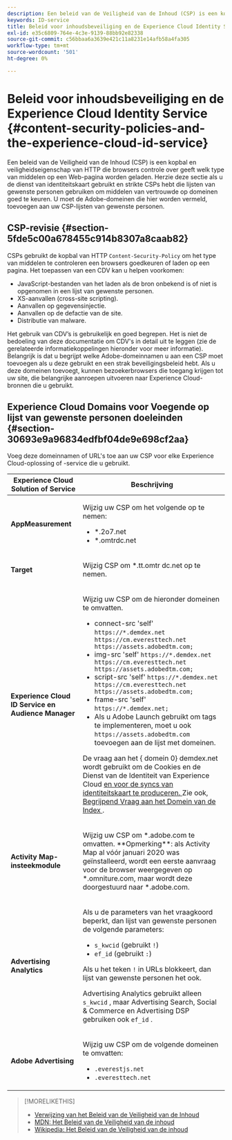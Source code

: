 ```yaml
---
description: Een beleid van de Veiligheid van de Inhoud (CSP) is een kopbal en veiligheidseigenschap van HTTP die browsers controle over geeft welk type van middelen op een Web-pagina worden geladen. Herzie deze sectie als u de dienst van identiteitskaart gebruikt en strikte CSPs hebt die lijsten van gewenste personen gebruiken om middelen van vertrouwde op domeinen goed te keuren. U moet de Adobe-domeinen die hier worden vermeld, toevoegen aan uw CSP-lijsten van gewenste personen.
keywords: ID-service
title: Beleid voor inhoudsbeveiliging en de Experience Cloud Identity Service
exl-id: e35c6809-764e-4c3e-9139-88bb92e82338
source-git-commit: c56bbaa6a3639e421c11a8231e14afb58a4fa305
workflow-type: tm+mt
source-wordcount: '501'
ht-degree: 0%

---
```


# Beleid voor inhoudsbeveiliging en de Experience Cloud Identity Service {#content-security-policies-and-the-experience-cloud-id-service}

Een beleid van de Veiligheid van de Inhoud (CSP) is een kopbal en veiligheidseigenschap van HTTP die browsers controle over geeft welk type van middelen op een Web-pagina worden geladen. Herzie deze sectie als u de dienst van identiteitskaart gebruikt en strikte CSPs hebt die lijsten van gewenste personen gebruiken om middelen van vertrouwde op domeinen goed te keuren. U moet de Adobe-domeinen die hier worden vermeld, toevoegen aan uw CSP-lijsten van gewenste personen.

## CSP-revisie {#section-5fde5c00a678455c914b8307a8caab82}

CSPs gebruikt de kopbal van HTTP `Content-Security-Policy` om het type van middelen te controleren een browsers goedkeuren of laden op een pagina. Het toepassen van een CDV kan u helpen voorkomen:

* JavaScript-bestanden van het laden als de bron onbekend is of niet is opgenomen in een lijst van gewenste personen.
* XS-aanvallen (cross-site scripting).
* Aanvallen op gegevensinjectie.
* Aanvallen op de defactie van de site.
* Distributie van malware.

Het gebruik van CDV’s is gebruikelijk en goed begrepen. Het is niet de bedoeling van deze documentatie om CDV&#39;s in detail uit te leggen (zie de gerelateerde informatiekoppelingen hieronder voor meer informatie). Belangrijk is dat u begrijpt welke Adobe-domeinnamen u aan een CSP moet toevoegen als u deze gebruikt en een strak beveiligingsbeleid hebt. Als u deze domeinen toevoegt, kunnen bezoekerbrowsers die toegang krijgen tot uw site, die belangrijke aanroepen uitvoeren naar Experience Cloud-bronnen die u gebruikt.

## Experience Cloud Domains voor Voegende op lijst van gewenste personen doeleinden {#section-30693e9a96834edfbf04de9e698cf2aa}

Voeg deze domeinnamen of URL&#39;s toe aan uw CSP voor elke Experience Cloud-oplossing of -service die u gebruikt.

<table id="table_EC9FC999A62D4B7A830CE73B0AB9EF3C">
 <thead>
  <tr>
   <th colname="col1" class="entry">Experience Cloud Solution of Service</th>
   <th colname="col2" class="entry">Beschrijving</th>
  </tr>
 </thead>
 <tbody>
  <tr>
   <td colname="col1">
    <p><b>AppMeasurement</b></p>
   </td>
   <td colname="col2">
    <p>Wijzig uw CSP om het volgende op te nemen:</p>
    <ul id="ul_7522AE83A03A4115A84DF5B32D6DD79B">
     <li id="li_AB1EC161FB154BEDA1BEFE76C8A38A90"><span class="codeph">*.2o7.net</span></li>
     <li id="li_4B12A283716746949201528CD6AF529E"><span class="codeph">*.omtrdc.net</span></li>
    </ul>
   </td>
  </tr>
  <tr>
   <td colname="col1">
    <p><b>Target</b></p>
   </td>
   <td colname="col2">
    <p>Wijzig CSP om <span class="codeph">*.tt.omtr dc.net </span> op te nemen.</p>
   </td>
  </tr>
  <tr>
   <td colname="col1">
    <p><b>Experience Cloud ID Service en Audience Manager</b></p>
   </td>
   <td colname="col2">
    <p>Wijzig uw CSP om de hieronder domeinen te omvatten.</p>
    <ul>
     <li>connect-src 'self' <code>https://*.demdex.net https://cm.everesttech.net https://assets.adobedtm.com;</code></li>
     <li>img-src 'self' <code>https://*.demdex.net https://cm.everesttech.net https://assets.adobedtm.com;</code></li>
     <li>script-src 'self' <code>https://*.demdex.net https://cm.everesttech.net https://assets.adobedtm.com;</code></li>
     <li>frame-src 'self' <code>https://*.demdex.net;</code></li>
     <li>Als u Adobe Launch gebruikt om tags te implementeren, moet u ook <code>https://assets.adobedtm.com</code> toevoegen aan de lijst met domeinen.</li>
    </ul>
    <p>De vraag aan het {<span class="codeph"> domein 0} demdex.net wordt gebruikt om de </span> Cookies en de Dienst van de Identiteit van Experience Cloud <a href="../introduction/cookies.md" format="dita" scope="local"> en voor de syncs van identiteitskaart te produceren. </a> Zie ook, <a href="https://experienceleague.adobe.com/docs/audience-manager/user-guide/reference/demdex-calls.html" format="https" scope="external"> Begrijpend Vraag aan het Domein van de Index </a>.</p>
   </td>
  </tr>
  <tr>
   <td colname="col1">
    <p><b>Activity Map-insteekmodule</b></p>
   </td>
   <td colname="col2">
    <p>Wijzig uw CSP om *.adobe.com te omvatten. **Opmerking**: als Activity Map al vóór januari 2020 was geïnstalleerd, wordt een eerste aanvraag voor de browser weergegeven op *.omniture.com, maar wordt deze doorgestuurd naar *.adobe.com.</p>
   </td>
  </tr>
  <tr>
   <td colname="col1">
    <p><b>Advertising Analytics</b></p>
   </td>
   <td colname="col2">
    <p>Als u de parameters van het vraagkoord beperkt, dan lijst van gewenste personen de volgende parameters:</p>
    <ul>
     <li><code>s_kwcid</code> (gebruikt <code>!</code>)</li>
     <li><code>ef_id</code> (gebruikt <code>:</code>)</li>
    </ul>
    <p>Als u het teken <code>!</code> in URLs blokkeert, dan lijst van gewenste personen het ook.</p>
    <p>Advertising Analytics gebruikt alleen <code>s_kwcid</code> , maar Advertising Search, Social &amp; Commerce en Advertising DSP gebruiken ook <code>ef_id</code> .</p>
   </td>
  </tr>
  <tr>
   <td colname="col1">
    <p><b>Adobe Advertising</b></p>
   </td>
   <td colname="col2">
    <p>Wijzig uw CSP om de volgende domeinen te omvatten:</p>
    <ul>
     <li><code>.everestjs.net</code></li>
     <li><code>.everesttech.net</code></li>
    </ul>
   </td>
  </tr>
 </tbody>
</table>

>[!MORELIKETHIS]
>
>* [ Verwijzing van het Beleid van de Veiligheid van de Inhoud ](https://content-security-policy.com/)
>* [ MDN: Het Beleid van de Veiligheid van de inhoud ](https://developer.mozilla.org/en-US/docs/Web/HTTP/CSP)
>* [ Wikipedia: Het Beleid van de Veiligheid van de inhoud ](https://en.wikipedia.org/wiki/Content_Security_Policy)
